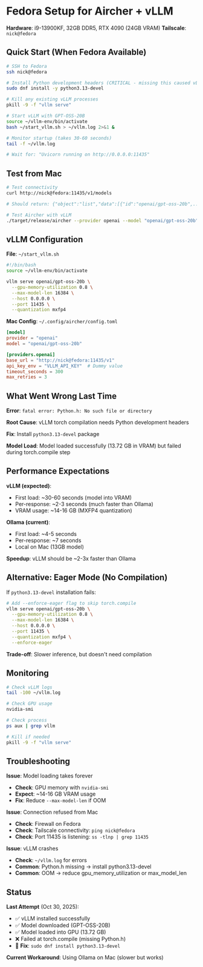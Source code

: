 # Fedora Setup for Aircher + vLLM

**Hardware**: i9-13900KF, 32GB DDR5, RTX 4090 (24GB VRAM)
**Tailscale**: `nick@fedora`

## Quick Start (When Fedora Available)

```bash
# SSH to Fedora
ssh nick@fedora

# Install Python development headers (CRITICAL - missing this caused vLLM failure)
sudo dnf install -y python3.13-devel

# Kill any existing vLLM processes
pkill -9 -f "vllm serve"

# Start vLLM with GPT-OSS-20B
source ~/vllm-env/bin/activate
bash ~/start_vllm.sh > ~/vllm.log 2>&1 &

# Monitor startup (takes 30-60 seconds)
tail -f ~/vllm.log

# Wait for: "Uvicorn running on http://0.0.0.0:11435"
```

## Test from Mac

```bash
# Test connectivity
curl http://nick@fedora:11435/v1/models

# Should return: {"object":"list","data":[{"id":"openai/gpt-oss-20b",...}]}

# Test Aircher with vLLM
./target/release/aircher --provider openai --model "openai/gpt-oss-20b" "Hello from vLLM!"
```

## vLLM Configuration

**File**: `~/start_vllm.sh`
```bash
#!/bin/bash
source ~/vllm-env/bin/activate

vllm serve openai/gpt-oss-20b \
  --gpu-memory-utilization 0.8 \
  --max-model-len 16384 \
  --host 0.0.0.0 \
  --port 11435 \
  --quantization mxfp4
```

**Mac Config**: `~/.config/aircher/config.toml`
```toml
[model]
provider = "openai"
model = "openai/gpt-oss-20b"

[providers.openai]
base_url = "http://nick@fedora:11435/v1"
api_key_env = "VLLM_API_KEY"  # Dummy value
timeout_seconds = 300
max_retries = 3
```

## What Went Wrong Last Time

**Error**: `fatal error: Python.h: No such file or directory`

**Root Cause**: vLLM torch compilation needs Python development headers

**Fix**: Install `python3.13-devel` package

**Model Load**: Model loaded successfully (13.72 GB in VRAM) but failed during torch.compile step

## Performance Expectations

**vLLM (expected)**:
- First load: ~30-60 seconds (model into VRAM)
- Per-response: ~2-3 seconds (much faster than Ollama)
- VRAM usage: ~14-16 GB (MXFP4 quantization)

**Ollama (current)**:
- First load: ~4-5 seconds
- Per-response: ~7 seconds
- Local on Mac (13GB model)

**Speedup**: vLLM should be ~2-3x faster than Ollama

## Alternative: Eager Mode (No Compilation)

If `python3.13-devel` installation fails:

```bash
# Add --enforce-eager flag to skip torch.compile
vllm serve openai/gpt-oss-20b \
  --gpu-memory-utilization 0.8 \
  --max-model-len 16384 \
  --host 0.0.0.0 \
  --port 11435 \
  --quantization mxfp4 \
  --enforce-eager
```

**Trade-off**: Slower inference, but doesn't need compilation

## Monitoring

```bash
# Check vLLM logs
tail -100 ~/vllm.log

# Check GPU usage
nvidia-smi

# Check process
ps aux | grep vllm

# Kill if needed
pkill -9 -f "vllm serve"
```

## Troubleshooting

**Issue**: Model loading takes forever
- **Check**: GPU memory with `nvidia-smi`
- **Expect**: ~14-16 GB VRAM usage
- **Fix**: Reduce `--max-model-len` if OOM

**Issue**: Connection refused from Mac
- **Check**: Firewall on Fedora
- **Check**: Tailscale connectivity: `ping nick@fedora`
- **Check**: Port 11435 is listening: `ss -tlnp | grep 11435`

**Issue**: vLLM crashes
- **Check**: `~/vllm.log` for errors
- **Common**: Python.h missing → install python3.13-devel
- **Common**: OOM → reduce gpu_memory_utilization or max_model_len

## Status

**Last Attempt** (Oct 30, 2025):
- ✅ vLLM installed successfully
- ✅ Model downloaded (GPT-OSS-20B)
- ✅ Model loaded into GPU (13.72 GB)
- ❌ Failed at torch.compile (missing Python.h)
- 🔧 **Fix**: `sudo dnf install python3.13-devel`

**Current Workaround**: Using Ollama on Mac (slower but works)
